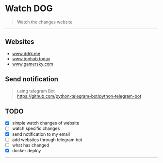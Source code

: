 # Watch DOG
> Watch the changes website

---

## Websites

- www.ddrk.me
- www.tophub.today
- www.gamersky.com

## Send notification

> using telegram Bot  
> https://github.com/python-telegram-bot/python-telegram-bot

## TODO

- [x] simple watch changes of website
- [ ] watch specific changes
- [x] send notification to my email
- [ ] add websites through telegram bot
- [ ] what has changed
- [x] docker deploy 

---
